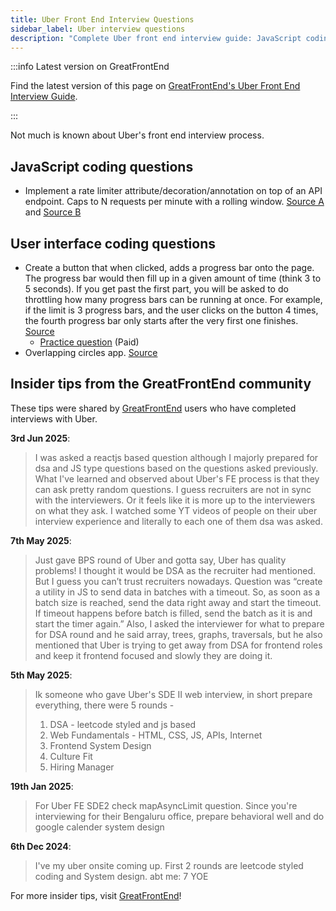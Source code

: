```yaml
---
title: Uber Front End Interview Questions
sidebar_label: Uber interview questions
description: "Complete Uber front end interview guide: JavaScript coding, UI challenges, rate limiters, progress bars & insider tips. Latest 2025 experiences included."
---
```


:::info Latest version on GreatFrontEnd

Find the latest version of this page on [GreatFrontEnd's Uber Front End Interview Guide](https://www.greatfrontend.com/interviews/company/uber/questions-guides?utm_source=frontendinterviewhandbook&utm_medium=referral&gnrs=frontendinterviewhandbook).

:::

Not much is known about Uber's front end interview process.

## JavaScript coding questions

- Implement a rate limiter attribute/decoration/annotation on top of an API endpoint. Caps to N requests per minute with a rolling window. [Source A](https://leetcode.com/discuss/post/2409192/uber-phone-screen-senior-front-end-engin-xp4p/) and [Source B](https://leetcode.com/discuss/post/124880/rate-limiter-by-bhosdike-0euv/)

## User interface coding questions

- Create a button that when clicked, adds a progress bar onto the page. The progress bar would then fill up in a given amount of time (think 3 to 5 seconds). If you get past the first part, you will be asked to do throttling how many progress bars can be running at once. For example, if the limit is 3 progress bars, and the user clicks on the button 4 times, the fourth progress bar only starts after the very first one finishes. [Source](https://leetcode.com/discuss/post/1064199/uber-front-end-phone-screen-reject-by-an-16nz/)
  - [Practice question](https://www.greatfrontend.com/questions/user-interface/progress-bars?utm_source=frontendinterviewhandbook&utm_medium=referral&gnrs=frontendinterviewhandbook) (Paid)
- Overlapping circles app. [Source](https://leetcode.com/discuss/post/1784074/uber-phone-overlapping-circles-app-rejec-ql4p/)

## Insider tips from the GreatFrontEnd community

These tips were shared by [GreatFrontEnd](https://www.greatfrontend.com/?utm_source=frontendinterviewhandbook&utm_medium=referral&gnrs=frontendinterviewhandbook) users who have completed interviews with Uber.

**3rd Jun 2025**:

> I was asked a reactjs based question although I majorly prepared for dsa and JS type questions based on the questions asked previously. What I've learned and observed about Uber's FE process is that they can ask pretty random questions. I guess recruiters are not in sync with the interviewers. Or it feels like it is more up to the interviewers on what they ask. I watched some YT videos of people on their uber interview experience and literally to each one of them dsa was asked.

**7th May 2025**:

> Just gave BPS round of Uber and gotta say, Uber has quality problems! I thought it would be DSA as the recruiter had mentioned. But I guess you can’t trust recruiters nowadays. Question was “create a utility in JS to send data in batches with a timeout. So, as soon as a batch size is reached, send the data right away and start the timeout. If timeout happens before batch is filled, send the batch as it is and start the timer again.” Also, I asked the interviewer for what to prepare for DSA round and he said array, trees, graphs, traversals, but he also mentioned that Uber is trying to get away from DSA for frontend roles and keep it frontend focused and slowly they are doing it.

**5th May 2025**:

> Ik someone who gave Uber's SDE II web interview, in short prepare everything, there were 5 rounds -
>
> 1. DSA - leetcode styled and js based
> 2. Web Fundamentals - HTML, CSS, JS, APIs, Internet
> 3. Frontend System Design
> 4. Culture Fit
> 5. Hiring Manager

**19th Jan 2025**:

> For Uber FE SDE2 check mapAsyncLimit question. Since you're interviewing for their Bengaluru office, prepare behavioral well and do google calender system design

**6th Dec 2024**:

> I've my uber onsite coming up. First 2 rounds are leetcode styled coding and System design. abt me: 7 YOE

For more insider tips, visit [GreatFrontEnd](https://www.greatfrontend.com/?utm_source=frontendinterviewhandbook&utm_medium=referral&gnrs=frontendinterviewhandbook)!
